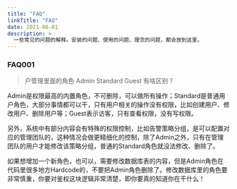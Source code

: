 ```yaml
---
title: "FAQ"
linkTitle: "FAQ"
date: 2021-06-01
description: >
  一些常见的问题的解释。安装的问题、使用的问题、理念的问题，都会放到这里。
---
```


### FAQ001

> 户管理里面的角色 Admin Standard Guest 有啥区别？

Admin是权限最高的内置角色，不可删除，可以做所有操作；Standard是普通用户角色，大部分事情都可以干，只有用户相关的操作没有权限，比如创建用户、修改用户、删除用户等；Guest表示访客，只有查看权限，没有写权限。

另外，系统中有部分内容会有特殊的权限控制，比如告警策略分组，是可以配置对应的管理团队的，这种情况会做更精细化的控制，除了Admin之外，只有在管理团队的用户才能修改该策略分组，普通的Standard角色就没法修改、删除了。

如果想增加一个新角色，也可以，需要修改数据库表的内容，但是Admin角色在代码里很多地方Hardcode的，不要把Admin角色删除了。修改数据库里的角色要非常慎重，你要对鉴权这块逻辑非常清楚，即你要真的知道你在干什么！
